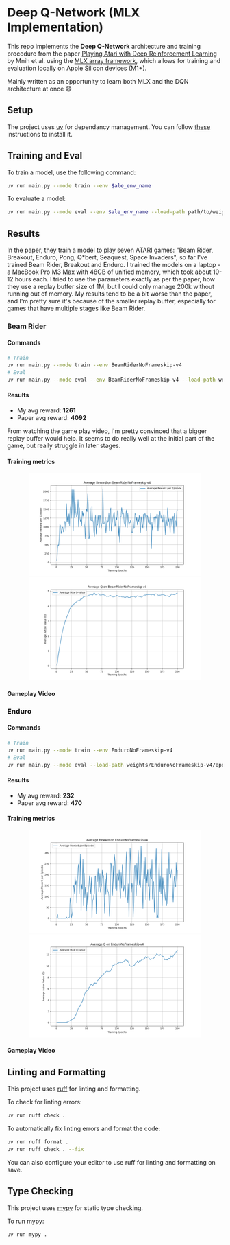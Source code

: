# Deep Q-Network (MLX Implementation)

This repo implements the **Deep Q-Network** architecture and training procedure from the paper [Playing Atari with Deep Reinforcement Learning](https://arxiv.org/abs/1312.5602) by Mnih et al. using the [MLX array framework](https://github.com/ml-explore/mlx), which allows for training and evaluation locally on Apple Silicon devices (M1+).

Mainly written as an opportunity to learn both MLX and the DQN architecture at once 😄

## Setup

The project uses [uv](https://github.com/astral-sh/uv) for dependancy management. You can follow [these](https://github.com/astral-sh/uv?tab=readme-ov-file#installation) instructions to install it.

## Training and Eval

To train a model, use the following command:

```bash
uv run main.py --mode train --env $ale_env_name
```

To evaluate a model:

```bash
uv run main.py --mode eval --env $ale_env_name --load-path path/to/weights
```

## Results

In the paper, they train a model to play seven ATARI games: "Beam Rider, Breakout, Enduro, Pong, Q*bert, Seaquest, Space Invaders", so far I've trained Beam Rider, Breakout and Enduro. I trained the models on a laptop - a MacBook Pro M3 Max with 48GB of unified memory, which took about 10-12 hours each. I tried to use the parameters exactly as per the paper, how they use a replay buffer size of 1M, but I could only manage 200k without running out of memory. My results tend to be a bit worse than the paper, and I'm pretty sure it's because of the smaller replay buffer, especially for games that have multiple stages like Beam Rider.

### Beam Rider

#### Commands

```bash
# Train
uv run main.py --mode train --env BeamRiderNoFrameskip-v4
# Eval
uv run main.py --mode eval --env BeamRiderNoFrameskip-v4 --load-path weights/BeamRiderNoFrameskip-v4/epoch_200.safetensors
```

#### Results

* My avg reward: **1261**
* Paper avg reward: **4092**

From watching the game play video, I'm pretty convinced that a bigger replay buffer would help. It seems to do really well at the initial part of the game, but really struggle in later stages.

#### Training metrics

<p align="center">
  <img src="weights/BeamRiderNoFrameskip-v4/rewards_plot.png" alt="Rewards Plot" width="400">
  <img src="weights/BeamRiderNoFrameskip-v4/q_values_plot.png"  alt="Q Values Plot" width="400">
</p>

#### Gameplay Video

### Enduro

#### Commands

```bash
# Train
uv run main.py --mode train --env EnduroNoFrameskip-v4
# Eval
uv run main.py --mode eval --load-path weights/EnduroNoFrameskip-v4/epoch_200.safetensors --env EnduroNoFrameskip-v4
```

#### Results

* My avg reward: **232**
* Paper avg reward: **470**

#### Training metrics

<p align="center">
  <img src="weights/EnduroNoFrameskip-v4/rewards_plot.png" alt="Rewards Plot" width="400">
  <img src="weights/EnduroNoFrameskip-v4/q_values_plot.png"  alt="Q Values Plot" width="400">
</p>

#### Gameplay Video


## Linting and Formatting

This project uses [ruff](https://github.com/astral-sh/ruff) for linting and formatting.

To check for linting errors:

```bash
uv run ruff check .
```

To automatically fix linting errors and format the code:

```bash
uv run ruff format .
uv run ruff check . --fix
```

You can also configure your editor to use ruff for linting and formatting on save.

## Type Checking

This project uses [mypy](https://mypy-lang.org/) for static type checking.

To run mypy:

```bash
uv run mypy .
```
